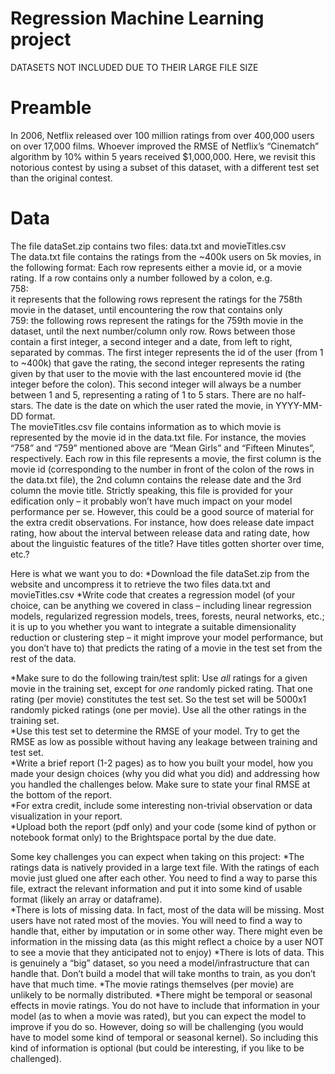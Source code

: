 # Regression Machine Learning project
 
DATASETS NOT INCLUDED DUE TO THEIR LARGE FILE SIZE 
 
# Preamble 
In 2006, Netflix released over 100 million ratings from over 400,000 users on over 17,000 
films. Whoever improved the RMSE of Netflix’s “Cinematch” algorithm by 10% within 5 years received 
$1,000,000. Here, we revisit this notorious contest by using a subset of this dataset, with a different test 
set than the original contest. 
 
# Data
The file dataSet.zip contains two files: data.txt and movieTitles.csv  
The data.txt file contains the ratings from the ~400k users on 5k movies, in the following format: Each 
row represents either a movie id, or a movie rating. If a row contains only a number followed by a colon, 
e.g.  
758:  
it represents that the following rows represent the ratings for the 758th movie in the dataset, until 
encountering the row that contains only  
759: 
the following rows represent the ratings for the 759th movie in the dataset, until the next 
number/column only row. Rows between those contain a first integer, a second integer and a date, from 
left to right, separated by commas. The first integer represents the id of the user (from 1 to ~400k) that 
gave the rating, the second integer represents the rating given by that user to the movie with the last 
encountered movie id (the integer before the colon). This second integer will always be a number 
between 1 and 5, representing a rating of 1 to 5 stars. There are no half-stars. The date is the date on 
which the user rated the movie, in YYYY-MM-DD format.   
The movieTitles.csv file contains information as to which movie is represented by the movie id in the 
data.txt file. For instance, the movies “758” and “759” mentioned above are “Mean Girls” and “Fifteen 
Minutes”, respectively. Each row in this file represents a movie, the first column is the movie id 
(corresponding to the number in front of the colon of the rows in the data.txt file), the 2nd column 
contains the release date and the 3rd column the movie title. Strictly speaking, this file is provided for 
your edification only – it probably won’t have much impact on your model performance per se. 
However, this could be a good source of material for the extra credit observations. For instance, how 
does release date impact rating, how about the interval between release data and rating date, how 
about the linguistic features of the title? Have titles gotten shorter over time, etc.? 

Here is what we want you to do: 
*Download the file dataSet.zip from the website and uncompress it to retrieve the two files data.txt and 
movieTitles.csv 
*Write code that creates a regression model (of your choice, can be anything we covered in class – 
including linear regression models, regularized regression models, trees, forests, neural networks, etc.; it 
is up to you whether you want to integrate a suitable dimensionality reduction or clustering step – it 
might improve your model performance, but you don’t have to) that predicts the rating of a movie in the 
test set from the rest of the data. 

*Make sure to do the following train/test split: Use *all* ratings for a given movie in the training set, 
except for *one* randomly picked rating. That one rating (per movie) constitutes the test set. So the test 
set will be 5000x1 randomly picked ratings (one per movie). Use all the other ratings in the training set.  
*Use this test set to determine the RMSE of your model. Try to get the RMSE as low as possible without 
having any leakage between training and test set.  
*Write a brief report (1-2 pages) as to how you built your model, how you made your design choices 
(why you did what you did) and addressing how you handled the challenges below. Make sure to state 
your final RMSE at the bottom of the report.  
*For extra credit, include some interesting non-trivial observation or data visualization in your report.  
*Upload both the report (pdf only) and your code (some kind of python or notebook format only) to the 
Brightspace portal by the due date.  
 
Some key challenges you can expect when taking on this project: 
*The ratings data is natively provided in a large text file. With the ratings of each movie just glued one 
after each other. You need to find a way to parse this file, extract the relevant information and put it 
into some kind of usable format (likely an array or dataframe).  
*There is lots of missing data. In fact, most of the data will be missing. Most users have not rated most 
of the movies. You will need to find a way to handle that, either by imputation or in some other way. 
There might even be information in the missing data (as this might reflect a choice by a user NOT to see 
a movie that they anticipated not to enjoy) 
*There is lots of data. This is genuinely a “big” dataset, so you need a model/infrastructure that can 
handle that. Don’t build a model that will take months to train, as you don’t have that much time. 
*The movie ratings themselves (per movie) are unlikely to be normally distributed. 
*There might be temporal or seasonal effects in movie ratings. You do not have to include that 
information in your model (as to when a movie was rated), but you can expect the model to improve if 
you do so. However, doing so will be challenging (you would have to model some kind of temporal or 
seasonal kernel). So including this kind of information is optional (but could be interesting, if you like to 
be challenged).
